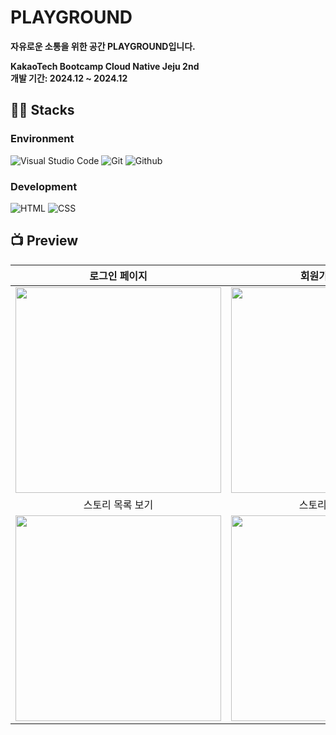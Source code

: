 # PLAYGROUND
**자유로운 소통을 위한 공간 PLAYGROUND입니다.**

**KakaoTech Bootcamp Cloud Native Jeju 2nd**   
**개발 기간: 2024.12 ~ 2024.12**

## 👨‍🔧 Stacks

### Environment
![Visual Studio Code](https://img.shields.io/badge/Visual%20Studio%20Code-007ACC?style=flat-square&logo=Visual%20Studio%20Code&logoColor=white)
![Git](https://img.shields.io/badge/Git-F05032?style=flat-square&logo=Git&logoColor=white)
![Github](https://img.shields.io/badge/GitHub-181717?style=flat-square&logo=GitHub&logoColor=white)               

### Development
![HTML](https://img.shields.io/badge/HTML5-E34F26?style=flat-square&logo=HTML5&logoColor=white)
![CSS](https://img.shields.io/badge/CSS3-1572B6?style=flat-square&logo=CSS3&logoColor=white)


## 📺 Preview

|  로그인 페이지  |  회원가입 페이지   |
| :-------------------------------------------: | :------------: |
|  <img width="329" src="https://raw.githubusercontent.com/kwontory/2-victoria-kwon-community-pub/main/image/readme/로그인.png"/> |  <img width="329" src="https://raw.githubusercontent.com/kwontory/2-victoria-kwon-community-pub/main/image/readme/회원가입.png"/>|  
| 스토리 목록 보기   |  스토리 상세 보기   |  
| <img width="329" src="https://raw.githubusercontent.com/kwontory/2-victoria-kwon-community-pub/main/image/readme/게시물 목록.png"/>   |  <img width="329" src="https://raw.githubusercontent.com/kwontory/2-victoria-kwon-community-pub/main/image/readme/게시물 상세.png"/>     |

